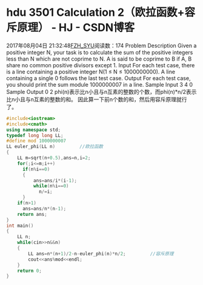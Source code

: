 # hdu  3501 Calculation 2（欧拉函数+容斥原理） - HJ - CSDN博客
2017年08月04日 21:32:48[FZH_SYU](https://me.csdn.net/feizaoSYUACM)阅读数：174
Problem Description 
Given a positive integer N, your task is to calculate the sum of the positive integers less than N which are not coprime to N. A is said to be coprime to B if A, B share no common positive divisors except 1.
Input 
For each test case, there is a line containing a positive integer N(1 ≤ N ≤ 1000000000). A line containing a single 0 follows the last test case.
Output 
For each test case, you should print the sum module 1000000007 in a line.
Sample Input
3 
4 
0
Sample Output
0 
2
phi(n)表示比n小且与n互素的整数的个数，而phi(n)*n/2表示比n小且与n互素的整数的和。
因此算一下前n个数的和，然后用容斥原理就行了。
```cpp
#include<iostream>
#include<cmath> 
using namespace std;
typedef long long LL;
#define mod 1000000007
LL euler_phi(LL n)         //欧拉函数 
{
    LL m=sqrt(n+0.5),ans=n,i=2;
    for(;i<=m;i++)
      if(n%i==0)
      {
          ans=ans/i*(i-1);
          while(n%i==0)
            n/=i;
      }
    if(n>1)
      ans=ans/n*(n-1);
    return ans; 
} 
int main()
{
    LL n;
    while(cin>>n&&n)
    {
        LL ans=n*(n+1)/2-n-euler_phi(n)*n/2;         //容斥原理 
        cout<<ans%mod<<endl;
    }
    return 0;
}
```
